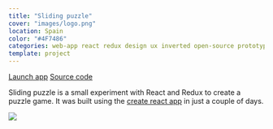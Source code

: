```yaml
---
title: "Sliding puzzle"
cover: "images/logo.png"
location: Spain
color: "#4F7486"
categories: web-app react redux design ux inverted open-source prototype
template: project
---
```


<p class="align-center">
<a class="btn" role="button" href="https://gazpachu.github.io/sliding-puzzle/" target="_blank">Launch app</a>
<a class="btn" role="button" href="https://github.com/gazpachu/sliding-puzzle" target="_blank">Source code</a>
</p>

Sliding puzzle is a small experiment with React and Redux to create a puzzle game. It was built using the [create react app](https://github.com/facebook/create-react-app) in just a couple of days.

![](/work/sliding-puzzle/images/1.jpg)
